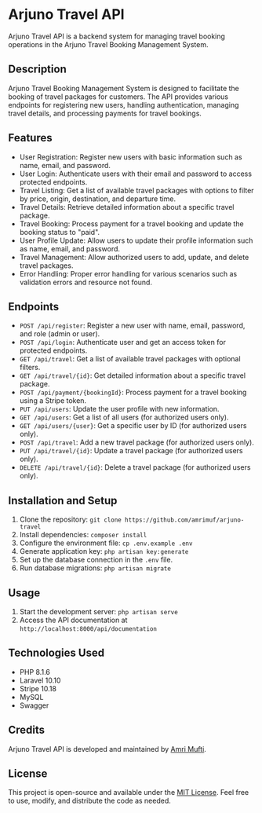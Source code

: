# Arjuno Travel API

Arjuno Travel API is a backend system for managing travel booking operations in the Arjuno Travel Booking Management System.

## Description

Arjuno Travel Booking Management System is designed to facilitate the booking of travel packages for customers. The API provides various endpoints for registering new users, handling authentication, managing travel details, and processing payments for travel bookings.

## Features

- User Registration: Register new users with basic information such as name, email, and password.
- User Login: Authenticate users with their email and password to access protected endpoints.
- Travel Listing: Get a list of available travel packages with options to filter by price, origin, destination, and departure time.
- Travel Details: Retrieve detailed information about a specific travel package.
- Travel Booking: Process payment for a travel booking and update the booking status to "paid".
- User Profile Update: Allow users to update their profile information such as name, email, and password.
- Travel Management: Allow authorized users to add, update, and delete travel packages.
- Error Handling: Proper error handling for various scenarios such as validation errors and resource not found.

## Endpoints

- `POST /api/register`: Register a new user with name, email, password, and role (admin or user).
- `POST /api/login`: Authenticate user and get an access token for protected endpoints.
- `GET /api/travel`: Get a list of available travel packages with optional filters.
- `GET /api/travel/{id}`: Get detailed information about a specific travel package.
- `POST /api/payment/{bookingId}`: Process payment for a travel booking using a Stripe token.
- `PUT /api/users`: Update the user profile with new information.
- `GET /api/users`: Get a list of all users (for authorized users only).
- `GET /api/users/{user}`: Get a specific user by ID (for authorized users only).
- `POST /api/travel`: Add a new travel package (for authorized users only).
- `PUT /api/travel/{id}`: Update a travel package (for authorized users only).
- `DELETE /api/travel/{id}`: Delete a travel package (for authorized users only).

## Installation and Setup

1. Clone the repository: `git clone https://github.com/amrimuf/arjuno-travel`
2. Install dependencies: `composer install`
3. Configure the environment file: `cp .env.example .env`
4. Generate application key: `php artisan key:generate`
5. Set up the database connection in the `.env` file.
6. Run database migrations: `php artisan migrate`

## Usage

1. Start the development server: `php artisan serve`
2. Access the API documentation at `http://localhost:8000/api/documentation`

## Technologies Used

- PHP 8.1.6
- Laravel 10.10
- Stripe 10.18
- MySQL
- Swagger

## Credits

Arjuno Travel API is developed and maintained by [Amri Mufti](https://github.com/amrimuf).

## License

This project is open-source and available under the [MIT License](LICENSE). Feel free to use, modify, and distribute the code as needed.
